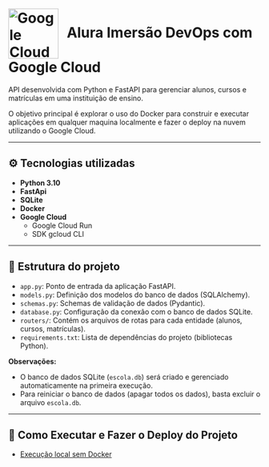 <h1>
  <img src="https://cloud.google.com/_static/cloud/images/social-icon-google-cloud-1200-630.png" alt="Google Cloud Icon" width="100" style="vertical-align:middle; margin-right:10px;" />
  Alura Imersão DevOps com Google Cloud
</h1>

API desenvolvida com Python e FastAPI para gerenciar alunos, cursos e matrículas em uma instituição de ensino. 

O objetivo principal é explorar o uso do Docker para construir e executar aplicações em qualquer maquina localmente e fazer o deploy na nuvem utilizando o Google Cloud.

---

## ⚙️ Tecnologias utilizadas

- **Python 3.10**
- **FastApi**
- **SQLite**
- **Docker**
- **Google Cloud**
  - Google Cloud Run
  - SDK gcloud CLI

---

## 📂 Estrutura do projeto

- `app.py`: Ponto de entrada da aplicação FastAPI.
- `models.py`: Definição dos modelos do banco de dados (SQLAlchemy).
- `schemas.py`: Schemas de validação de dados (Pydantic).
- `database.py`: Configuração da conexão com o banco de dados SQLite.
- `routers/`: Contém os arquivos de rotas para cada entidade (alunos, cursos, matrículas).
- `requirements.txt`: Lista de dependências do projeto (bibliotecas Python).

**Observações:**

- O banco de dados SQLite (`escola.db`) será criado e gerenciado automaticamente na primeira execução.
- Para reiniciar o banco de dados (apagar todos os dados), basta excluir o arquivo `escola.db`.

---

## 🚀 Como Executar e Fazer o Deploy do Projeto

- [Execução local sem Docker](docs/README-NO-DOCKER.md)






